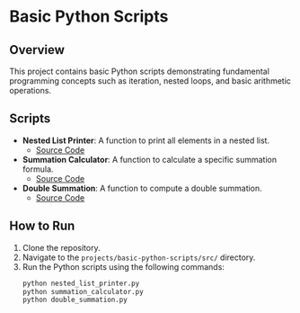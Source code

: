 # Basic Python Scripts

## Overview
This project contains basic Python scripts demonstrating fundamental programming concepts such as iteration, nested loops, and basic arithmetic operations.

## Scripts
- **Nested List Printer**: A function to print all elements in a nested list.
  - [Source Code](src/nested_list_printer.py)
- **Summation Calculator**: A function to calculate a specific summation formula.
  - [Source Code](src/summation_calculator.py)
- **Double Summation**: A function to compute a double summation.
  - [Source Code](src/double_summation.py)

## How to Run
1. Clone the repository.
2. Navigate to the `projects/basic-python-scripts/src/` directory.
3. Run the Python scripts using the following commands:
   ```bash
   python nested_list_printer.py
   python summation_calculator.py
   python double_summation.py
